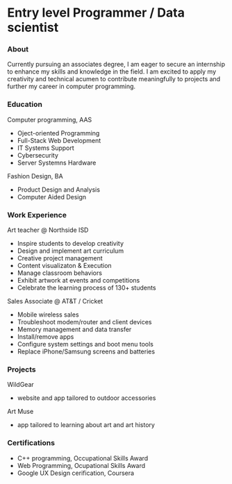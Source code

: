 # Entry level Programmer / Data scientist

### About
Currently pursuing an associates degree, I am eager to secure an internship to enhance my skills and knowledge in the field. I am excited to apply my creativity and technical acumen to contribute meaningfully to projects and further my career in computer programming.  

### Education
Computer programming, AAS
- Oject-oriented Programming
- Full-Stack Web Development
- IT Systems Support
- Cybersecurity
- Server Systemns Hardware
  
Fashion Design, BA
- Product Design and Analysis
- Computer Aided Design

### Work Experience 
Art teacher @ Northside ISD
- Inspire students to develop creativity
- Design and implement art curriculum
- Creative project management
- Content visualizaton & Execution
- Manage classroom behaviors
- Exhibit artwork at events and competitions
- Celebrate the learning process of 130+ students

Sales Associate @ AT&T / Cricket
- Mobile wireless sales
- Troubleshoot modem/router and client devices
- Memory management and data transfer
- Install/remove apps
- Configure system settings and boot menu tools
- Replace iPhone/Samsung screens and batteries

### Projects
WildGear
- website and app tailored to outdoor accessories

Art Muse
- app tailored to learning about art and art history

### Certifications 
- C++ programming, Occupational Skills Award
- Web Programming, Ocupational Skills Award
- Google UX Design cerification, Coursera
